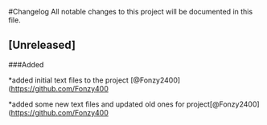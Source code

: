 #Changelog
All notable changes to this project will be documented in this file.

## [Unreleased]
###Added

*added initial text files to the project [@Fonzy2400](https://github.com/Fonzy400

*added some new text files and updated old ones for project[@Fonzy2400](https://github.com/Fonzy400

